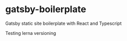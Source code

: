 # gatsby-boilerplate

Gatsby static site boilerplate with React and Typescript

Testing lerna versioning
